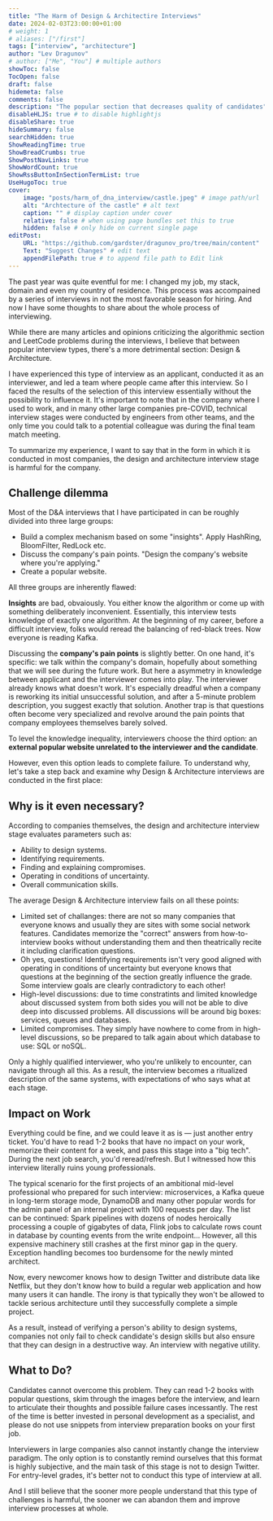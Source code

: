 ```yaml
---
title: "The Harm of Design & Architectire Interviews"
date: 2024-02-03T23:00:00+01:00
# weight: 1
# aliases: ["/first"]
tags: ["interview", "architecture"]
author: "Lev Dragunov"
# author: ["Me", "You"] # multiple authors
showToc: false
TocOpen: false
draft: false
hidemeta: false
comments: false
description: "The popular section that decreases quality of candidates"
disableHLJS: true # to disable highlightjs
disableShare: true
hideSummary: false
searchHidden: true
ShowReadingTime: true
ShowBreadCrumbs: true
ShowPostNavLinks: true
ShowWordCount: true
ShowRssButtonInSectionTermList: true
UseHugoToc: true
cover:
    image: "posts/harm_of_dna_interview/castle.jpeg" # image path/url
    alt: "Archtecture of the castle" # alt text
    caption: "" # display caption under cover
    relative: false # when using page bundles set this to true
    hidden: false # only hide on current single page
editPost:
    URL: "https://github.com/gardster/dragunov_pro/tree/main/content"
    Text: "Suggest Changes" # edit text
    appendFilePath: true # to append file path to Edit link
---
```


The past year was quite eventful for me: I changed my job, my stack, domain and even my country of residence. This process was accompained by a series of interviews in not the most favorable season for hiring. And now I have some thoughts to share about the whole process of interviewing.

While there are many articles and opinions criticizing the algorithmic section and LeetCode problems during the interviews, I believe that between popular interview types, there's a more detrimental section: Design & Architecture.

I have experienced this type of interview as an applicant, conducted it as an interviewer, and led a team where people came after this interview. So I faced the results of the selection of this interview essentially without the possibility to influence it. It's important to note that in the company where I used to work, and in many other large companies pre-COVID, technical interview stages were conducted by engineers from other teams, and the only time you could talk to a potential colleague was during the final team match meeting.

To summarize my experience, I want to say that in the form in which it is conducted in most companies, the design and architecture interview stage is harmful for the company.

## Challenge dilemma

Most of the D&A interviews that I have participated in can be roughly divided into three large groups:

* Build a complex mechanism based on some "insights". Apply HashRing, BloomFilter, RedLock etc.
* Discuss the company's pain points. "Design the company's website where you're applying."
* Create a popular website.

All three groups are inherently flawed:

**Insights** are bad, obvaiously. You either know the algorithm or come up with something deliberately inconvenient. Essentially, this interview tests knowledge of exactly one algorithm. At the beginning of my career, before a difficult interview, folks would reread the balancing of red-black trees. Now everyone is reading Kafka.

Discussing the **company's pain points** is slightly better. On one hand, it's specific: we talk within the company's domain, hopefully about something that we will see during the future work. But here a asymmetry in knowledge between applicant and the interviewer comes into play. The interviewer already knows what doesn't work. It's especially dreadful when a company is reworking its initial unsuccessful solution, and after a 5-minute problem description, you suggest exactly that solution. Another trap is that questions often become very specialized and revolve around the pain points that company employees themselves barely solved.

To level the knowledge inequality, interviewers choose the third option: an **external popular website unrelated to the interviewer and the candidate**.

However, even this option leads to complete failure. To understand why, let's take a step back and examine why Design & Architecture interviews are conducted in the first place:

## Why is it even necessary?
According to companies themselves, the design and architecture interview stage evaluates parameters such as:

* Ability to design systems.
* Identifying requirements.
* Finding and explaining compromises.
* Operating in conditions of uncertainty.
* Overall communication skills.

The average Design & Architecture interview fails on all these points:

* Limited set of challanges: there are not so many companies that everyone knows and usually they are sites with some social network features. Candidates memorize the "correct" answers from how-to-interview books without understanding them and then theatrically recite it including clarification questions.
* Oh yes, questions! Identifying requirements isn't very good aligned with operating in conditions of uncertainty but everyone knows that questions at the beginning of the section greatly influence the grade. Some interview goals are clearly contradictory to each other!
* High-level discussions: due to time constratints and limited knowledge about discussed system from both sides you will not be able to dive deep into discussed problems. All discussions will be around big boxes: services, queues and databases.
* Limited compromises. They simply have nowhere to come from in high-level discussions, so be prepared to talk again about which database to use: SQL or noSQL.

Only a highly qualified interviewer, who you're unlikely to encounter, can navigate through all this. As a result, the interview becomes a ritualized description of the same systems, with expectations of who says what at each stage.

## Impact on Work

Everything could be fine, and we could leave it as is — just another entry ticket. You'd have to read 1-2 books that have no impact on your work, memorize their content for a week, and pass this stage into a "big tech". During the next job search, you'd reread/refresh. But I witnessed how this interview literally ruins young professionals.

The typical scenario for the first projects of an ambitional mid-level professional who prepared for such interview:
microservices, a Kafka queue in long-term storage mode, DynamoDB and many other popular words for the admin panel of an internal project with 100 requests per day. The list can be continued: Spark pipelines with dozens of nodes heroically processing a couple of gigabytes of data, Flink jobs to calculate rows count in database by counting events from the write endpoint...
However, all this expensive machinery still crashes at the first minor gap in the query. Exception handling becomes too burdensome for the newly minted architect.

Now, every newcomer knows how to design Twitter and distribute data like Netflix, but they don't know how to build a regular web application and how many users it can handle. The irony is that typically they won't be allowed to tackle serious architecture until they successfully complete a simple project.

As a result, instead of verifying a person's ability to design systems, companies not only fail to check candidate's design skills but also ensure that they can design in a destructive way. An interview with negative utility.

## What to Do?
Candidates cannot overcome this problem. They can read 1-2 books with popular questions, skim through the images before the interview, and learn to articulate their thoughts and possible failure cases incessantly. The rest of the time is better invested in personal development as a specialist, and please do not use snippets from interview preparation books on your first job.

Interviewers in large companies also cannot instantly change the interview paradigm. The only option is to constantly remind ourselves that this format is highly subjective, and the main task of this stage is not to design Twitter. For entry-level grades, it's better not to conduct this type of interview at all.

And I still believe that the sooner more people understand that this type of challenges is harmful, the sooner we can abandon them and improve interview processes at whole.
